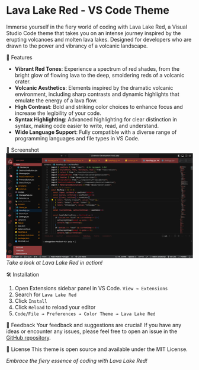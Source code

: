 # Lava Lake Red - VS Code Theme

Immerse yourself in the fiery world of coding with Lava Lake Red, a Visual Studio Code theme that takes you on an intense journey inspired by the erupting volcanoes and molten lava lakes. Designed for developers who are drawn to the power and vibrancy of a volcanic landscape.

🌋 Features

- **Vibrant Red Tones**: Experience a spectrum of red shades, from the bright glow of flowing lava to the deep, smoldering reds of a volcanic crater.
- **Volcanic Aesthetics**: Elements inspired by the dramatic volcanic environment, including sharp contrasts and dynamic highlights that emulate the energy of a lava flow.
- **High Contrast**: Bold and striking color choices to enhance focus and increase the legibility of your code.
- **Syntax Highlighting**: Advanced highlighting for clear distinction in syntax, making code easier to write, read, and understand.
- **Wide Language Support**: Fully compatible with a diverse range of programming languages and file types in VS Code.

📸 Screenshot
![Lava Lake Red Theme](screenshot.png)
_Take a look at Lava Lake Red in action!_

🛠 Installation

1. Open Extensions sidebar panel in VS Code. `View → Extensions`
2. Search for `Lava Lake Red`
3. Click `Install`
4. Click `Reload` to reload your editor
5. `Code/File → Preferences → Color Theme → Lava Lake Red`

📝 Feedback
Your feedback and suggestions are crucial! If you have any ideas or encounter any issues, please feel free to open an issue in the [GitHub repository](https://github.com/AKCodeWorks/lava-lake-red).

📘 License
This theme is open source and available under the MIT License.

_Embrace the fiery essence of coding with Lava Lake Red!_
